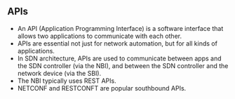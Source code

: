 ## APIs
* An API (Application Programming Interface) is a software interface that allows two applications to communicate with each other.
* APIs are essential not just for network automation, but for all kinds of applications.
* In SDN architecture, APIs are used to communicate between apps and the SDN controller (via the NBI), and between the SDN controller and the network device (via the SBI).
* The NBI typically uses REST APIs.
* NETCONF and RESTCONFT are popular southbound APIs.